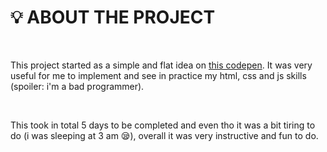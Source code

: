 # :bulb: ABOUT THE PROJECT

<br />

This project started as a simple and flat idea on <a href="https://codepen.io/amateratsoo/pen/mdXQwaE">this codepen</a>. It was very useful for me to implement and see in practice my html, css and js skills (spoiler: i'm a bad programmer).

<br />

This took in total 5 days to be completed and even tho it was a bit tiring to do (i was sleeping at 3 am 😪), overall it was very instructive and fun to do.
